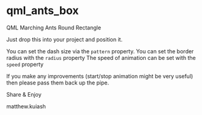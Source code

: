 # qml_ants_box
QML Marching Ants Round Rectangle

Just drop this into your project and position it.

You can set the dash size via the ``pattern`` property.
You can set the border radius with the ``radius`` property
The speed of animation can be set with the ``speed`` property

If you make any improvements (start/stop animation might be very useful) then please pass them back up the pipe.

Share & Enjoy

matthew.kuiash
